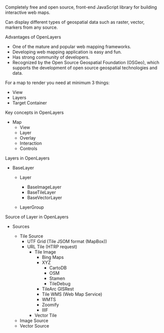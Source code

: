 Completely free and open source, front-end JavaScript library for building interactive web maps.

Can display different types of geospatial data such as raster, vector, markers from any source.

Advantages of OpenLayers

- One of the mature and popular web mapping frameworks.
- Developing web mapping application is easy and fun.
- Has strong community of developers.
- Recognized by the Open Source Geospatial Foundation (OSGeo), which supports the development of open source geospatial technologies and data.

For a map to render you need at minimum 3 things:

- View
- Layers
- Target Container

Key concepts in OpenLayers

- Map
  - View
  - Layer
  - Overlay
  - Interaction
  - Controls

Layers in OpenLayers

- BaseLayer

  - Layer

    - BaseImageLayer
    - BaseTileLayer
    - BaseVectorLayer

  - LayerGroup

Source of Layer in OpenLayers

- Sources

  - Tile Source
    - UTF Grid (Tile JSOM format (MapBox))
    - URL Tile (HTRP request)
      - Tile Image
        - Bing Maps
        - XYZ
          - CartoDB
          - OSM
          - Stamen
          - TileDebug
        - TileArc GISRest
        - Tile WMS (Web Map Service)
        - WMTS
        - Zoomify
        - IIIF
      - Vector Tile
  - Image Source
  - Vector Source
